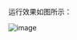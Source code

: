 运行效果如图所示：

![image](https://github.com/user-attachments/assets/fef2fc0b-701f-497b-84f4-8683203b912f)
